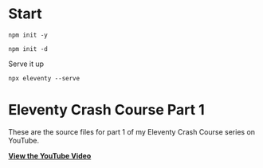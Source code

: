 # Start

```
npm init -y

npm init -d
```
Serve it up
```
npx eleventy --serve
```



# Eleventy Crash Course Part 1

These are the source files for part 1 of my Eleventy Crash Course series on YouTube.

**[View the YouTube Video](https://youtu.be/uzM5lETc6Sg)**
